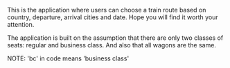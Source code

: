 This is the application where users can choose a train route based on country, departure, arrival cities and date.
Hope you will find it worth your attention.

The application is built on the assumption that there are only two classes of seats: regular and business class. 
And also that all wagons are the same.

NOTE: 'bc' in code means 'business class'